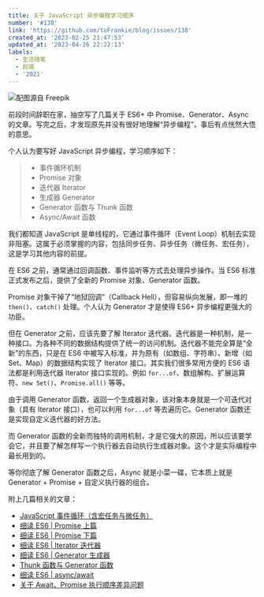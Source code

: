 ```yaml
---
title: 关于 JavaScript 异步编程学习顺序
number: '#138'
link: 'https://github.com/toFrankie/blog/issues/138'
created_at: '2023-02-25 21:47:53'
updated_at: '2023-04-26 22:22:13'
labels:
  - 生活随笔
  - 前端
  - '2021'
---
```

![配图源自 Freepik](https://upload-images.jianshu.io/upload_images/5128488-e3bc4ad9aca92a86.jpg?imageMogr2/auto-orient/strip%7CimageView2/2/w/1240)

前段时间辞职在家，抽空写了几篇关于 ES6+ 中 Promise、Generator、Async 的文章。写完之后，才发现原先并没有很好地理解“异步编程”，事后有点恍然大悟的意思。

个人认为要写好 JavaScript 异步编程，学习顺序如下：

> * 事件循环机制
> * Promise 对象
> * 迭代器 Iterator
> * 生成器 Generator
> * Generator 函数与 Thunk 函数
> * Async/Await 函数

我们都知道 JavaScript 是单线程的，它通过事件循环（Event Loop）机制去实现非阻塞。这属于必须掌握的内容，包括同步任务、异步任务（微任务、宏任务），这是学习其他内容的前提。

在 ES6 之前，通常通过回调函数、事件监听等方式去处理异步操作。当 ES6 标准正式发布之后，提供了全新的 Promise 对象、Generator 函数。

Promise 对象干掉了“地狱回调”（Callback Hell），但容易纵向发展，即一堆的 `then()`、`catch()` 处理。个人认为 Generator 才是使得 ES6+ 异步编程更强大的功臣。

但在 Generator 之前，应该先要了解 Iterator 迭代器。迭代器是一种机制，是一种接口。为各种不同的数据结构提供了统一的访问机制。迭代器不能完全算是“全新”的东西，只是在 ES6 中被写入标准，并为原有（如数组、字符串）、新增（如Set、Map）的数据结构实现了 Iterator 接口。其实我们很多常用方便的 ES6 语法都是利用迭代器 Iterator 接口实现的。例如 `for...of`、数组解构、扩展运算符、`new Set()`、`Promise.all()` 等等。

由于调用 Generator 函数，返回一个生成器对象，该对象本身就是一个可迭代对象（具有 Iterator 接口），也可以利用 `for...of` 等去遍历它。Generator 函数还是实现自定义迭代器的好方法。

而 Generator 函数的全新而独特的调用机制，才是它强大的原因，所以应该要学会它，并且要了解怎样写一个执行器去自动执行生成器对象。这个才是实际编程中最长用到的。

等你彻底了解 Generator 函数之后，Async 就是小菜一碟，它本质上就是 Generator + Promise + 自定义执行器的组合。

附上几篇相关的文章：

* [JavaScript 事件循环（含宏任务与微任务）](https://github.com/toFrankie/blog/issues/195)
* [细读 ES6 | Promise 上篇](https://github.com/toFrankie/blog/issues/255)
* [细读 ES6 | Promise 下篇](https://github.com/toFrankie/blog/issues/256)
* [细读 ES6 | Iterator 迭代器](https://github.com/toFrankie/blog/issues/257)
* [细读 ES6 | Generator 生成器](https://github.com/toFrankie/blog/issues/258)
* [Thunk 函数与 Generator 函数](https://github.com/toFrankie/blog/issues/261)
* [细读 ES6 | async/await](https://github.com/toFrankie/blog/issues/259)
* [关于 Await、Promise 执行顺序差异问题](https://github.com/toFrankie/blog/issues/260)
